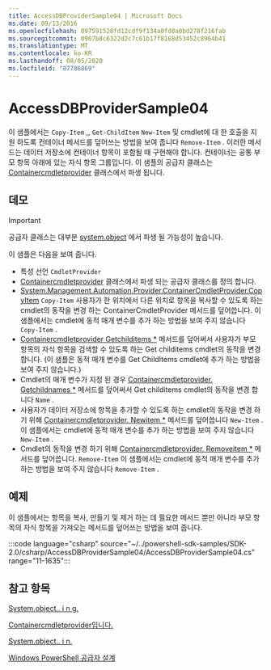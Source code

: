 ```yaml
---
title: AccessDBProviderSample04 | Microsoft Docs
ms.date: 09/13/2016
ms.openlocfilehash: 097591528fd12cdf9f134a0fd8a0bd278f216fab
ms.sourcegitcommit: 0907b8c6322d2c7c61b17f8168d53452c8964b41
ms.translationtype: MT
ms.contentlocale: ko-KR
ms.lasthandoff: 08/05/2020
ms.locfileid: "87786869"
---
```

# <a name="accessdbprovidersample04"></a>AccessDBProviderSample04

이 샘플에서는 `Copy-Item` ,, `Get-ChildItem` `New-Item` 및 cmdlet에 대 한 호출을 지원 하도록 컨테이너 메서드를 덮어쓰는 방법을 보여 줍니다 `Remove-Item` . 이러한 메서드는 데이터 저장소에 컨테이너 항목이 포함될 때 구현해야 합니다. 컨테이너는 공통 부모 항목 아래에 있는 자식 항목 그룹입니다. 이 샘플의 공급자 클래스는 [Containercmdletprovider](/dotnet/api/System.Management.Automation.Provider.ContainerCmdletProvider) 클래스에서 파생 됩니다.

## <a name="demonstrates"></a>데모

> [!IMPORTANT]
> 공급자 클래스는 대부분 [system.object](/dotnet/api/System.Management.Automation.Provider.NavigationCmdletProvider) 에서 파생 될 가능성이 높습니다.

이 샘플은 다음을 보여 줍니다.

- 특성 선언 `CmdletProvider`
- [Containercmdletprovider](/dotnet/api/System.Management.Automation.Provider.ContainerCmdletProvider) 클래스에서 파생 되는 공급자 클래스를 정의 합니다.
- [System.Management.Automation.Provider.ContainerCmdletProvider.CopyItem](/dotnet/api/System.Management.Automation.Provider.ContainerCmdletProvider.CopyItem) `Copy-Item` 사용자가 한 위치에서 다른 위치로 항목을 복사할 수 있도록 하는 cmdlet의 동작을 변경 하는 ContainerCmdletProvider 메서드를 덮어씁니다. 이 샘플에서는 cmdlet에 동적 매개 변수를 추가 하는 방법을 보여 주지 않습니다 `Copy-Item` .
- [Containercmdletprovider Getchilditems *](/dotnet/api/System.Management.Automation.Provider.ContainerCmdletProvider.GetChildItems) 메서드를 덮어써서 사용자가 부모 항목의 자식 항목을 검색할 수 있도록 하는 Get childitems cmdlet의 동작을 변경 합니다. (이 샘플은 동적 매개 변수를 Get ChildItems cmdlet에 추가 하는 방법을 보여 주지 않습니다.)
- Cmdlet의 매개 변수가 지정 된 경우 [Containercmdletprovider. Getchildnames *](/dotnet/api/System.Management.Automation.Provider.ContainerCmdletProvider.GetChildNames) 메서드를 덮어써서 Get childitems cmdlet의 동작을 변경 합니다 `Name` .
- 사용자가 데이터 저장소에 항목을 추가할 수 있도록 하는 cmdlet의 동작을 변경 하기 위해 [Containercmdletprovider. Newitem *](/dotnet/api/System.Management.Automation.Provider.ContainerCmdletProvider.NewItem) 메서드를 덮어씁니다 `New-Item` . 이 샘플에서는 cmdlet에 동적 매개 변수를 추가 하는 방법을 보여 주지 않습니다 `New-Item` .
- Cmdlet의 동작을 변경 하기 위해 [Containercmdletprovider. Removeitem *](/dotnet/api/System.Management.Automation.Provider.ContainerCmdletProvider.RemoveItem) 메서드를 덮어씁니다. `Remove-Item` 이 샘플에서는 cmdlet에 동적 매개 변수를 추가 하는 방법을 보여 주지 않습니다 `Remove-Item` .

## <a name="example"></a>예제

이 샘플에서는 항목을 복사, 만들기 및 제거 하는 데 필요한 메서드 뿐만 아니라 부모 항목의 자식 항목을 가져오는 메서드를 덮어쓰는 방법을 보여 줍니다.

:::code language="csharp" source="~/../powershell-sdk-samples/SDK-2.0/csharp/AccessDBProviderSample04/AccessDBProviderSample04.cs" range="11-1635":::

## <a name="see-also"></a>참고 항목

[System.object.. i n g.](/dotnet/api/System.Management.Automation.Provider.ItemCmdletProvider)

[Containercmdletprovider입니다.](/dotnet/api/System.Management.Automation.Provider.ContainerCmdletProvider)

[System.object.. i n.](/dotnet/api/System.Management.Automation.Provider.NavigationCmdletProvider)

[Windows PowerShell 공급자 설계](./provider-types.md)

